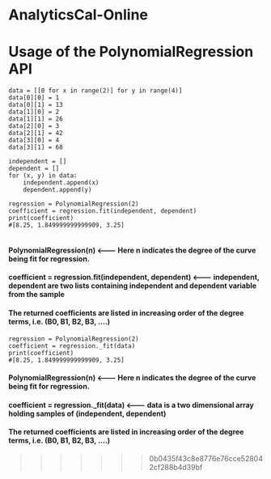 # AnalyticsCal-Online

# Usage of the PolynomialRegression API



```
data = [[0 for x in range(2)] for y in range(4)]
data[0][0] = 1
data[0][1] = 13
data[1][0] = 2
data[1][1] = 26
data[2][0] = 3
data[2][1] = 42
data[3][0] = 4
data[3][1] = 68

independent = []
dependent = []
for (x, y) in data:
    independent.append(x)
    dependent.append(y)
    
regression = PolynomialRegression(2)
coefficient = regression.fit(independent, dependent)
print(coefficient)
#[8.25, 1.849999999999909, 3.25]
    
```
#### PolynomialRegression(n) <--- Here n indicates the degree of the curve being fit for regression.
#### coefficient = regression.fit(independent, dependent) <--- independent, dependent are two lists containing independent and dependent variable from the sample
#### The returned coefficients are listed in increasing order of the degree terms, i.e. (B0, B1, B2, B3, ....)

```
regression = PolynomialRegression(2)
coefficient = regression._fit(data)
print(coefficient)
#[8.25, 1.849999999999909, 3.25]
```
#### PolynomialRegression(n) <--- Here n indicates the degree of the curve being fit for regression.
#### coefficient = regression._fit(data) <--- data is a two dimensional array holding samples of (independent, dependent)
#### The returned coefficients are listed in increasing order of the degree terms, i.e. (B0, B1, B2, B3, ....)
>>>>>>> 0b0435f43c8e8776e76cce528042cf288b4d39bf
